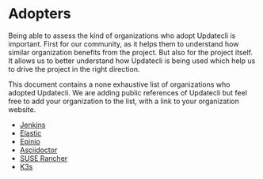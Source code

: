 # Adopters

Being able to assess the kind of organizations who adopt Updatecli is important. First for our community, as it helps them to understand how similar organization benefits from the project. But also for the project itself. It allows us to better understand how Updatecli is being used which help us to drive the project in the right direction.

This document contains a none exhaustive list of organizations who adopted Updatecli.
We are adding public references of Updatecli but feel free to add your organization to the list, with a link to your organization website.

* [Jenkins](https://github.com/jenkins-infra/charts/tree/master/updatecli)
* [Elastic](https://github.com/elastic/apm-pipeline-library/blob/main/.ci/bump-golang.yml)
* [Epinio](https://github.com/epinio/helm-charts/tree/main/updatecli)
* [Asciidoctor](https://github.com/asciidoctor/docker-asciidoctor/tree/main/updatecli)
* [SUSE Rancher](https://github.com/rancherlabs/updatecli-automation)
* [K3s](https://github.com/k3s-io/k3s/tree/master/updatecli)
